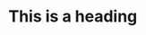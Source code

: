 <head>
  <link rel="stylesheet" href="style.css">
</head>

<body>
<h1>This is a heading</h1>
</body>
